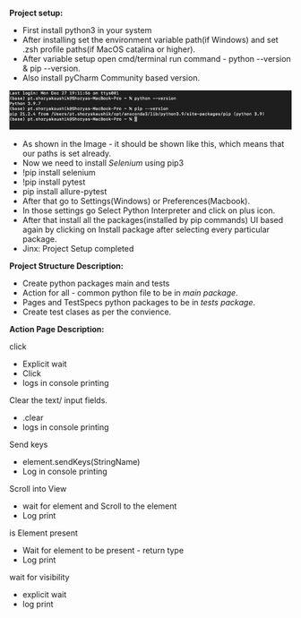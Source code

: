 **Project setup:**

 - First install python3 in your system
 - After installing set the environment variable 
path(if Windows) and set .zsh profile paths(if MacOS catalina or higher).
 - After variable setup open cmd/terminal run command - python --version & pip --version.
 - Also install pyCharm Community based version.
 
 ![img.png](img.png)

 - As shown in the Image - it should be shown like this, which means that our paths is set already.
 - Now we need to install *Selenium* using pip3
 - !pip install selenium
 - !pip install pytest
 - pip install allure-pytest
 - After that go to Settings(Windows) or Preferences(Macbook).
 - In those settings go Select Python Interpreter and click on plus icon.
 - After that install all the packages(installed by pip commands) UI based again by clicking on Install package after selecting every particular package.
 - Jinx: Project Setup completed

**Project Structure Description:**
 - Create python packages main and tests
 - Action for all - common python file to be in *main package*.
 - Pages and TestSpecs python packages to be in *tests package*.
 - Create test clases as per the convience.



**Action Page Description:**

click
 - Explicit wait
 - Click
 - logs in console printing

Clear the text/ input fields.
 - .clear
 - logs in console printing

Send keys
 - element.sendKeys(StringName)
 - Log in console printing

Scroll into View
 - wait for element and Scroll to the element
 - Log print

is Element present
 - Wait for element to be present - return type
 - Log print

wait for visibility
 - explicit wait
 - log print

